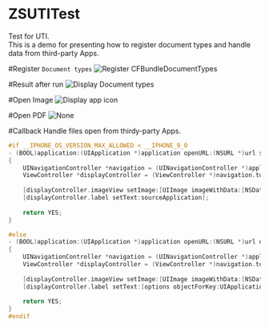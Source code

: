 # ZSUTITest
Test for UTI.<br/>
This is a demo for presenting how to register document types and handle data from third-party Apps.

#Register `Document types`
![Register CFBundleDocumentTypes](https://github.com/SeraZheng/ZSUTITest/blob/master/ScreenShot/Screen%20Shot%202015-12-29%20at%2010.09.14.png)

#Result after run
![Display Document types](https://github.com/SeraZheng/ZSUTITest/blob/master/ScreenShot/Screen%20Shot%202015-12-29%20at%2010.09.51.png)

#Open Image
![Display app icon](https://github.com/SeraZheng/ZSUTITest/blob/master/ScreenShot/Screen%20Shot%202015-12-29%20at%2011.38.27.png)

#Open PDF
![None](https://github.com/SeraZheng/ZSUTITest/blob/master/ScreenShot/Screen%20Shot%202015-12-29%20at%2011.43.02.png)

#Callback
Handle files open from thirdy-party Apps.

```Objective-C
#if __IPHONE_OS_VERSION_MAX_ALLOWED < __IPHONE_9_0
- (BOOL)application:(UIApplication *)application openURL:(NSURL *)url sourceApplication:(nullable NSString *)sourceApplication annotation:(id)annotation
{
    UINavigationController *navigation = (UINavigationController *)application.keyWindow.rootViewController;
    ViewController *displayController = (ViewController *)navigation.topViewController;
    
    [displayController.imageView setImage:[UIImage imageWithData:[NSData dataWithContentsOfURL:url]]];
    [displayController.label setText:sourceApplication];
    
    return YES;
}

#else
- (BOOL)application:(UIApplication *)application openURL:(NSURL *)url options:(nonnull NSDictionary<NSString *,id> *)options
{
    UINavigationController *navigation = (UINavigationController *)application.keyWindow.rootViewController;
    ViewController *displayController = (ViewController *)navigation.topViewController;
    
    [displayController.imageView setImage:[UIImage imageWithData:[NSData dataWithContentsOfURL:url]]];
    [displayController.label setText:[options objectForKey:UIApplicationOpenURLOptionsSourceApplicationKey]];
    
    return YES;
}
#endif

```
